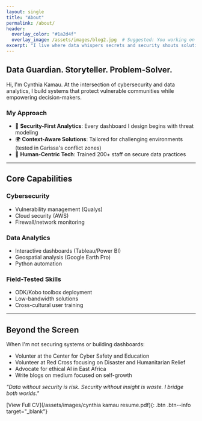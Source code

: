 ```yaml
---
layout: single
title: "About"
permalink: /about/
header:
  overlay_color: "#1a2d4f"
  overlay_image: /assets/images/blog2.jpg  # Suggested: You working on a dashboard or secure server
excerpt: "I live where data whispers secrets and security shouts solutions."
---
```


## **Data Guardian. Storyteller. Problem-Solver.**

Hi, I'm Cynthia Kamau. At the intersection of cybersecurity and data analytics, I build systems that protect vulnerable communities while empowering decision-makers.

### **My Approach**
- 🔐 **Security-First Analytics**: Every dashboard I design begins with threat modeling
- 🌍 **Context-Aware Solutions**: Tailored for challenging environments (tested in Garissa's conflict zones)
- 🤝 **Human-Centric Tech**: Trained 200+ staff on secure data practices


---

## **Core Capabilities**

### **Cybersecurity**
- Vulnerability management (Qualys)
- Cloud security (AWS)
- Firewall/network monitoring

### **Data Analytics**
- Interactive dashboards (Tableau/Power BI)
- Geospatial analysis (Google Earth Pro)
- Python automation

### **Field-Tested Skills**
- ODK/Kobo toolbox deployment
- Low-bandwidth solutions
- Cross-cultural user training

---

## **Beyond the Screen**
When I'm not securing systems or building dashboards:
- Volunter at the Center for Cyber Safety and Education
- Volunteer at Red Cross focusing on Disaster and Humanitarian Relief 
- Advocate for ethical AI in East Africa
- Write blogs on medium focused on self-growth

*"Data without security is risk. Security without insight is waste. I bridge both worlds."*

[View Full CV](/assets/images/cynthia kamau resume.pdf){: .btn .btn--info target="_blank"}
